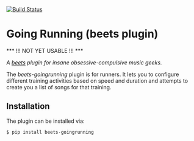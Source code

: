 [![Build Status](https://travis-ci.org/adamjakab/BeetsPluginGoingRunning.svg?branch=master)](https://travis-ci.org/adamjakab/BeetsPluginGoingRunning)

# Going Running (beets plugin)

*** !!! NOT YET USABLE !!! ***

*A [beets](https://github.com/beetbox/beets) plugin for insane obsessive-compulsive music geeks.*

The *beets-goingrunning* plugin is for runners. It lets you to configure different training activities based on speed and duration and attempts to create you a list of songs for that training.


## Installation
The plugin can be installed via:

```shell script
$ pip install beets-goingrunning
```

